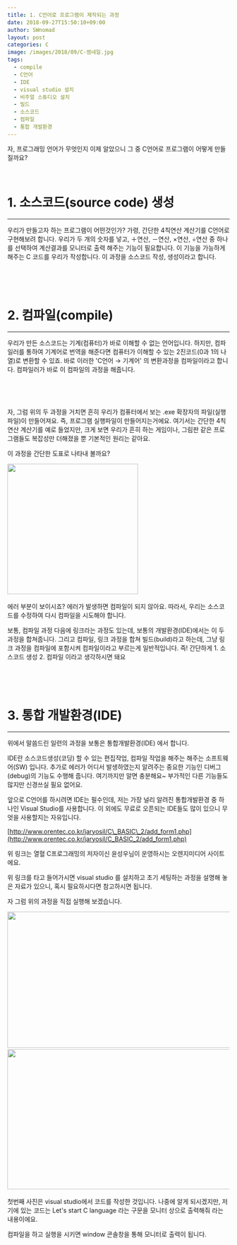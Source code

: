 ```yaml
---
title: 1. C언어로 프로그램이 제작되는 과정
date: 2018-09-27T15:50:10+09:00
author: SWnomad
layout: post
categories: C
image: /images/2018/09/C-썸네일.jpg
tags:
  - compile
  - C언어
  - IDE
  - visual studio 설치
  - 비주얼 스튜디오 설치
  - 빌드
  - 소스코드
  - 컴파일
  - 통합 개발환경
---
```

자, 프로그래밍 언어가 무엇인지 이제 알았으니 그 중 C언어로 프로그램이 어떻게 만들질까요?

&nbsp;

# 1. 소스코드(source code) 생성

* * *

우리가 만들고자 하는 프로그램이 어떤것인가? 가령, 간단한 4칙연산 계산기를 C언어로 구현해보려 합니다. 우리가 두 개의 숫자를 넣고, ＋연산, －연산, ×연산, ÷연산 중 하나를 선택하여 계산결과를 모니터로 출력 해주는 기능이 필요합니다. 이 기능을 가능하게 해주는 C 코드를 우리가 작성합니다. 이 과정을 소스코드 작성, 생성이라고 합니다.

&nbsp;

&nbsp;

# 2. 컴파일(compile)

* * *

우리가 만든 소스코드는 기계(컴퓨터)가 바로 이해할 수 없는 언어입니다. 하지만, 컴파일러를 통하여 기계어로 번역을 해준다면 컴퓨터가 이해할 수 있는 2진코드(0과 1의 나열)로 변환할 수 있죠. 바로 이러한 'C언어 → 기계어' 의 변환과정을 컴파일이라고 합니다. 컴파일러가 바로 이 컴파일의 과정을 해줍니다.

&nbsp;

&nbsp;

자, 그럼 위의 두 과정을 거치면 흔히 우리가 컴퓨터에서 보는 .exe 확장자의 파일(실행파일)이 만들어져요. 즉, 프로그램 실행파일이 만들어지는거에요. 여기서는 간단한 4칙연산 계산기를 예로 들었지만, 크게 보면 우리가 흔히 하는 게임이나, 그림판 같은 프로그램들도 복잡성만 더해졌을 뿐 기본적인 원리는 같아요.

이 과정을 간단한 도표로 나타내 볼까요?

<img class="aligncenter wp-image-898" src="/images/2018/09/1-5.jpg" alt="" width="296" height="295" srcset="/images/2018/09/1-5.jpg 516w, /images/2018/09/1-5-150x150.jpg 150w, /images/2018/09/1-5-300x300.jpg 300w" sizes="(max-width: 296px) 100vw, 296px" /> 

에러 부분이 보이시죠? 에러가 발생하면 컴파일이 되지 않아요. 따라서, 우리는 소스코드를 수정하여 다시 컴파일을 시도해야 합니다.

보통, 컴파일 과정 다음에 링크라는 과정도 있는데, 보통의 개발환경(IDE)에서는 이 두 과정을 합쳐줍니다. 그리고 컴파일, 링크 과정을 합쳐 빌드(build)라고 하는데, 그냥 링크 과정을 컴파일에 포함시켜 컴파일이라고 부르는게 일반적입니다. 즉! 간단하게 1. 소스코드 생성 2. 컴파일 이라고 생각하시면 돼요

&nbsp;

&nbsp;

# 3. 통합 개발환경(IDE)

* * *

위에서 말씀드린 일련의 과정을 보통은 통합개발환경(IDE) 에서 합니다.

IDE란 소스코드생성(코딩) 할 수 있는 편집작업, 컴파일 작업을 해주는 해주는 소프트웨어(SW) 입니다. 추가로 에러가 어디서 발생하였는지 알려주는 중요한 기능인 디버그(debug)의 기능도 수행해 줍니다. 여기까지만 알면 충분해요~ 부가적인 다른 기능들도 많지만 신경쓰실 필요 없어요.

앞으로 C언어를 하시려면 IDE는 필수인데, 저는 가장 널리 알려진 통합개발환경 중 하나인 Visual Studio를 사용합니다. 이 외에도 무료로 오픈되는 IDE들도 많이 있으니 무엇을 사용할지는 자유입니다.

[http://www.orentec.co.kr/jaryosil/C\_BASIC\_2/add_form1.php](http://www.orentec.co.kr/jaryosil/C_BASIC_2/add_form1.php)

위 링크는 열혈 C프로그래밍의 저자이신 윤성우님이 운영하시는 오렌지미디어 사이트에요.

위 링크를 타고 들어가시면 visual studio 를 설치하고 초기 세팅하는 과정을 설명해 놓은 자료가 있으니, 혹시 필요하시다면 참고하시면 됩니다.

자 그럼 위의 과정을 직접 실행해 보겠습니다.

<img class="aligncenter size-full wp-image-900" src="/images/2018/09/2-1.png" alt="" width="600" height="308" srcset="/images/2018/09/2-1.png 600w, /images/2018/09/2-1-300x154.png 300w" sizes="(max-width: 600px) 100vw, 600px" /> 

<img class="aligncenter size-full wp-image-901" src="/images/2018/09/3.png" alt="" width="600" height="317" srcset="/images/2018/09/3.png 600w, /images/2018/09/3-300x159.png 300w" sizes="(max-width: 600px) 100vw, 600px" /> 

첫번째 사진은 visual studio에서 코드를 작성한 것입니다. 나중에 알게 되시겠지만, 저기에 있는 코드는 Let's start C language 라는 구문을 모니터 상으로 출력해줘 라는 내용이에요.

컴파일을 하고 실행을 시키면 window 콘솔창을 통해 모니터로 출력이 됩니다.